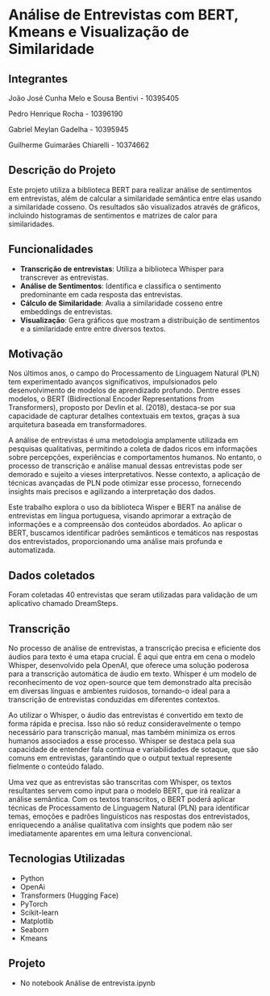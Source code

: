 # Análise de Entrevistas com BERT, Kmeans e Visualização de Similaridade

## Integrantes

João José Cunha Melo e Sousa Bentivi - 10395405

Pedro Henrique Rocha - 10396190

Gabriel Meylan Gadelha - 10395945

Guilherme Guimarães Chiarelli - 10374662

## Descrição do Projeto

Este projeto utiliza a biblioteca BERT para realizar análise de sentimentos em entrevistas, além de calcular a similaridade semântica entre elas usando a similaridade cosseno. Os resultados são visualizados através de gráficos, incluindo histogramas de sentimentos e matrizes de calor para similaridades.

## Funcionalidades

- **Transcrição de entrevistas**: Utiliza a biblioteca Whisper para transcrever as entrevistas.
- **Análise de Sentimentos**: Identifica e classifica o sentimento predominante em cada resposta das entrevistas.
- **Cálculo de Similaridade**: Avalia a similaridade cosseno entre embeddings de entrevistas.
- **Visualização**: Gera gráficos que mostram a distribuição de sentimentos e a similaridade entre entre diversos textos.

## Motivação

Nos últimos anos, o campo do Processamento de Linguagem Natural (PLN) tem experimentado avanços significativos, impulsionados pelo desenvolvimento de modelos de aprendizado profundo. Dentre esses modelos, o BERT (Bidirectional Encoder Representations from Transformers), proposto por Devlin et al. (2018), destaca-se por sua capacidade de capturar detalhes contextuais em textos, graças à sua arquitetura baseada em transformadores. 

A análise de entrevistas é uma metodologia amplamente utilizada em pesquisas qualitativas, permitindo a coleta de dados ricos em informações sobre percepções, experiências e comportamentos humanos. No entanto, o processo de transcrição e análise manual dessas entrevistas pode ser demorado e sujeito a vieses interpretativos. Nesse contexto, a aplicação de técnicas avançadas de PLN pode otimizar esse processo, fornecendo insights mais precisos e agilizando a interpretação dos dados.

Este trabalho explora o uso da biblioteca Wisper e BERT na análise de entrevistas em língua portuguesa, visando aprimorar a extração de informações e a compreensão dos conteúdos abordados. Ao aplicar o BERT, buscamos identificar padrões semânticos e temáticos nas respostas dos entrevistados, proporcionando uma análise mais profunda e automatizada.

## Dados coletados

Foram coletadas 40 entrevistas que seram utilizadas para validação de um aplicativo chamado DreamSteps.

## Transcrição

No processo de análise de entrevistas, a transcrição precisa e eficiente dos áudios para texto é uma etapa crucial. É aqui que entra em cena o modelo Whisper, desenvolvido pela OpenAI, que oferece uma solução poderosa para a transcrição automática de áudio em texto. Whisper é um modelo de reconhecimento de voz open-source que tem demonstrado alta precisão em diversas línguas e ambientes ruidosos, tornando-o ideal para a transcrição de entrevistas conduzidas em diferentes contextos.

Ao utilizar o Whisper, o áudio das entrevistas é convertido em texto de forma rápida e precisa. Isso não só reduz consideravelmente o tempo necessário para transcrição manual, mas também minimiza os erros humanos associados a esse processo. Whisper se destaca pela sua capacidade de entender fala contínua e variabilidades de sotaque, que são comuns em entrevistas, garantindo que o output textual represente fielmente o conteúdo falado.

Uma vez que as entrevistas são transcritas com Whisper, os textos resultantes servem como input para o modelo BERT, que irá realizar a análise semântica. Com os textos transcritos, o BERT poderá aplicar técnicas de Processamento de Linguagem Natural (PLN) para identificar temas, emoções e padrões linguísticos nas respostas dos entrevistados, enriquecendo a análise qualitativa com insights que podem não ser imediatamente aparentes em uma leitura convencional.

## Tecnologias Utilizadas

- Python
- OpenAi
- Transformers (Hugging Face)
- PyTorch
- Scikit-learn
- Matplotlib
- Seaborn
- Kmeans

## Projeto

- No notebook Análise de entrevista.ipynb
